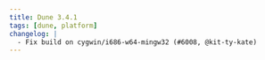 ```yaml
---
title: Dune 3.4.1
tags: [dune, platform]
changelog: |
  - Fix build on cygwin/i686-w64-mingw32 (#6008, @kit-ty-kate)
---
```

